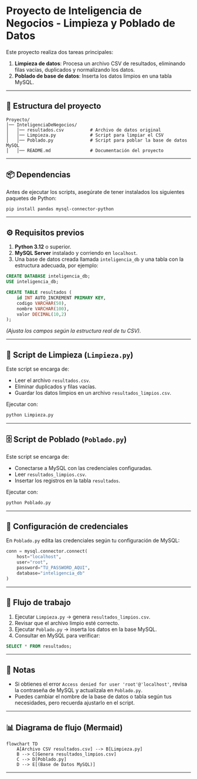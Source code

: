# Proyecto de Inteligencia de Negocios - Limpieza y Poblado de Datos

Este proyecto realiza dos tareas principales:

1. **Limpieza de datos**: Procesa un archivo CSV de resultados, eliminando filas vacías, duplicados y normalizando los datos.
2. **Poblado de base de datos**: Inserta los datos limpios en una tabla MySQL.

---

## 📂 Estructura del proyecto

```
Proyecto/
│── InteligenciaDeNegocios/
│   │── resultados.csv          # Archivo de datos original
│   │── Limpieza.py             # Script para limpiar el CSV
│   │── Poblado.py              # Script para poblar la base de datos MySQL
│   │── README.md               # Documentación del proyecto
```

---

## 📦 Dependencias

Antes de ejecutar los scripts, asegúrate de tener instalados los siguientes paquetes de Python:

```bash
pip install pandas mysql-connector-python
```

---

## ⚙️ Requisitos previos

1. **Python 3.12** o superior.
2. **MySQL Server** instalado y corriendo en `localhost`.
3. Una base de datos creada llamada `inteligencia_db` y una tabla con la estructura adecuada, por ejemplo:

```sql
CREATE DATABASE inteligencia_db;
USE inteligencia_db;

CREATE TABLE resultados (
    id INT AUTO_INCREMENT PRIMARY KEY,
    codigo VARCHAR(50),
    nombre VARCHAR(100),
    valor DECIMAL(10,2)
);
```

*(Ajusta los campos según la estructura real de tu CSV).*

---

## 🧹 Script de Limpieza (`Limpieza.py`)

Este script se encarga de:

* Leer el archivo `resultados.csv`.
* Eliminar duplicados y filas vacías.
* Guardar los datos limpios en un archivo `resultados_limpios.csv`.

Ejecutar con:

```bash
python Limpieza.py
```

---

## 🗄️ Script de Poblado (`Poblado.py`)

Este script se encarga de:

* Conectarse a MySQL con las credenciales configuradas.
* Leer `resultados_limpios.csv`.
* Insertar los registros en la tabla `resultados`.

Ejecutar con:

```bash
python Poblado.py
```

---

## 🔑 Configuración de credenciales

En `Poblado.py` edita las credenciales según tu configuración de MySQL:

```python
conn = mysql.connector.connect(
    host="localhost",
    user="root",
    password="TU_PASSWORD_AQUI",
    database="inteligencia_db"
)
```

---

## 🚀 Flujo de trabajo

1. Ejecutar `Limpieza.py` → genera `resultados_limpios.csv`.
2. Revisar que el archivo limpio esté correcto.
3. Ejecutar `Poblado.py` → inserta los datos en la base MySQL.
4. Consultar en MySQL para verificar:

```sql
SELECT * FROM resultados;
```

---

## 📝 Notas

* Si obtienes el error `Access denied for user 'root'@'localhost'`, revisa la contraseña de MySQL y actualízala en `Poblado.py`.
* Puedes cambiar el nombre de la base de datos o tabla según tus necesidades, pero recuerda ajustarlo en el script.

---

## 📊 Diagrama de flujo (Mermaid)

```mermaid
flowchart TD
    A[Archivo CSV resultados.csv] --> B[Limpieza.py]
    B --> C[Genera resultados_limpios.csv]
    C --> D[Poblado.py]
    D --> E[(Base de Datos MySQL)]
```

---
